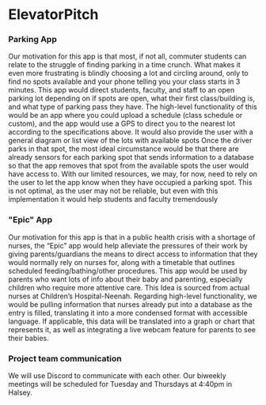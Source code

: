 # ElevatorPitch

### Parking App
Our motivation for this app is that most, if not all, commuter students can relate to the struggle of finding parking in a time crunch. What makes it even more frustrating is blindly choosing a lot and circling around, only to find no spots available and your phone telling you your class starts in 3 minutes. This app would direct students, faculty, and staff to an open parking lot depending on if spots are open, what their first class/building is, and what type of parking pass they have. The high-level functionality of this would be an app where you could upload a schedule (class schedule or custom), and the app would use a GPS to direct you to the nearest lot according to the specifications above. It would also provide the user with a general diagram or list view of the lots with available spots Once the driver parks in that spot, the most ideal circumstance would be that there are already sensors for each parking spot that sends information to a database so that the app removes that spot from the available spots the user would have access to. With our limited resources, we may, for now, need to rely on the user to let the app know when they have occupied a parking spot. This is not optimal, as the user may not be reliable, but even with this implementation it would help students and faculty tremendously

### "Epic" App
Our motivation for this app is that in a public health crisis with a shortage of nurses, the “Epic” app would help alleviate the pressures of their work by giving parents/guardians the means to direct access to information that they would normally rely on nurses for, along with a timetable that outlines scheduled feeding/bathing/other procedures. This app would be used by parents who want lots of info about their baby and parenting, especially children who require more attentive care. This Idea is sourced from actual nurses at Children’s Hospital-Neenah. Regarding high-level functionality, we would be pulling information that nurses already put into a database as the entry is filled, translating it into a more condensed format with accessible language. If applicable, this data will be translated into a graph or chart that represents it, as well as integrating a live webcam feature for parents to see their babies. 

### Project team communication
We will use Discord to communicate with each other. Our biweekly meetings will be scheduled for Tuesday and Thursdays at 4:40pm in Halsey.
